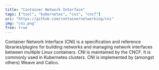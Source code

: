 ```yaml
---
title: "Container Network Interface"
tags: ["tool", "kubernetes", "cni", "cncf"]
uri: "https://github.com/containernetworking/cni"
img: "cni.png"
free: true
---
```


Container Network Interface (CNI) is a specification and reference libraries/plugins for building networks and managing network interfaces between multiple Linux containers. CNI is maintained by the CNCF. It is commonly used in Kubernetes clusters. CNI is implemented by (amongst others) Weave and Calico.